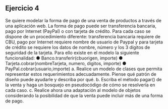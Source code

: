 ## Ejercicio 4
Se quiere modelar la forma de pago de una venta de productos a través de una
aplicación web.
La forma de pago puede ser transferencia bancaria, pago por Internet (PayPal) o con
tarjeta de crédito. Para cada caso se dispone de un procedimiento diferente:
transferencia bancaria requiere de CBU, pago por Internet requiere nombre de usuario
de Paypal y para tarjeta de crédito se requiere los datos de nombre, número y los 3
dígitos de seguridad de la tarjeta.
Para ello existe en el modelo la siguiente funcionalidad:
● Banco.transferir(cbuorigen, importe)
● Tarjeta.cobrar(nombreTarjeta, numero, digitos, importe)
● PayPal.cobrar(usuario,importe)
a. Realice un modelo de clases que permita representar estos requerimientos
adecuadamente. Piense qué patrón de diseño puede ayudarle y describa por qué.
b. Escriba el método pagar() de la venta y haga un bosquejo en pseudocódigo de
cómo se resolvería en cada caso.
c. Realice ahora una adaptación al modelo de objetos considerando la posibilidad
de que la venta puede incluir más de una forma de pago.
